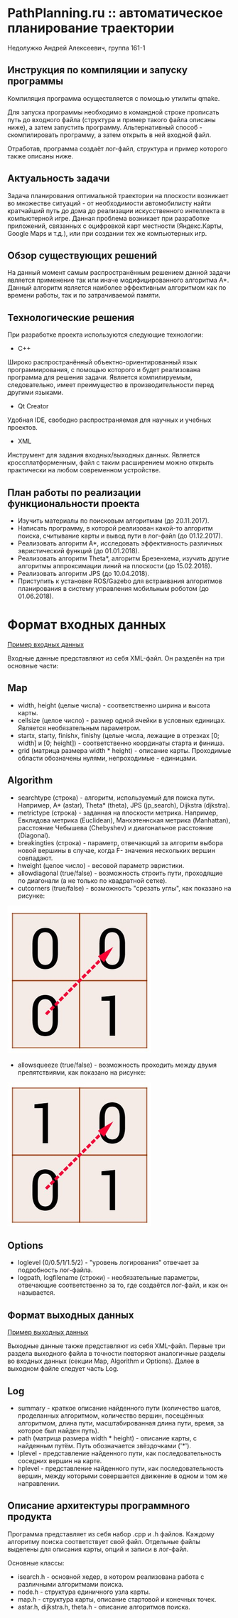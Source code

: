 # PathPlanning.ru :: автоматическое планирование траектории
Недолужко Андрей Алексеевич, группа 161-1

## Инструкция по компиляции и запуску программы

Компиляция программа осуществляется с помощью утилиты qmake. 

Для запуска программы необходимо в командной строке прописать путь до входного файла (структура и пример такого файла описаны ниже), а затем запустить программу. Альтернативный способ - скомпилировать программу, а затем открыть в ней входной файл.

Отработав, программа создаёт лог-файл, структура и пример которого также описаны ниже.

## Актуальность задачи
Задача планирования оптимальной траектории на плоскости возникает во множестве ситуаций - от необходимости автомобилисту найти кратчайший путь до дома до реализации искусственного интеллекта в компьютерной игре. Данная проблема возникает при разработке приложений, связанных с оцифровкой карт местности (Яндекс.Карты, Google Maps и т.д.), или при создании тех же компьютерных игр. 

## Обзор существующих решений
На данный момент самым распространённым решением данной задачи является применение так или иначе модифицированного алгоритма А*. Данный алгоритм является наиболее эффективным алгоритмом как по времени работы, так и по затрачиваемой памяти. 

## Технологические решения
При разработке проекта используются следующие технологии:

- C++ 

Широко распространённый объектно-ориентированный язык программирования, с помощью которого и будет реализована программа для решения задачи. Является компилируемым, следовательно, имеет преимущество в производительности перед другими языками.
- Qt Creator

Удобная IDE, свободно распространяемая для научных и учебных проектов.
- XML

Инструмент для задания входных/выходных данных. Является кроссплатформенным, файл с таким расширением можно открыть практически на любом современном устройстве. 

## План работы по реализации функциональности проекта 
- Изучить материалы по поисковым алгоритмам (до 20.11.2017).
- Написать программу, в которой реализован какой-то алгоритм поиска, считывание карты и вывод пути в лог-файл (до 01.12.2017). 
- Реализовать алгоритм A*, исследовать эффективность различных эвристический функций (до 01.01.2018).
- Реализовать алгоритм Theta*, алгоритм Брезенхема, изучить другие алгоритмы аппроксимации линий на плоскости (до 15.02.2018).
- Реализовать алгоритм JPS (до 10.04.2018).
- Приступить к установке ROS/Gazebo для встраивания алгоритмов планирования в систему управления мобильным роботом (до 01.06.2018).

# Формат входных данных
[Пример входных данных](https://drive.google.com/file/d/1rrogXVwU7x2C3rYJlBxp9RT1zQ4GW7p0/view?usp=sharing)

Входные данные представляют из себя XML-файл. Он разделён на три основные части:

## Map

- width, height (целые числа) - соответственно ширина и высота карты.
- cellsize (целое число) - размер одной ячейки в условных единицах. Является необязательным параметром.
- startx, starty, finishx, finishy (целые числа, лежащие в отрезках [0; width] и [0; height]) - соответственно координаты старта и финиша.
- grid (матрица размера width * height) - описание карты. Проходимые области обозначены нулями, непроходимые - единицами.

## Algorithm

- searchtype (строка) - алгоритм, используемый для поиска пути. Например, A* (astar), Theta* (theta), JPS (jp_search), Dijkstra (djkstra).
- metrictype (строка) - заданная на плоскости метрика. Например, Евклидова метрика (Euclidean), Манхэтеннская метрика (Manhattan), расстояние Чебышева (Chebyshev) и диагональное расстояние (Diagonal).
- breakingties (строка) - параметр, отвечающий за алгоритм выбора новой вершины в случае, когда F- значения нескольких вершин совпадают.
- hweight (целое число) - весовой параметр эвристики.
- allowdiagonal (true/false) - возможность строить пути, проходящие по диагонали (а не только по квадратной сетке).
- cutcorners (true/false) - возможность "срезать углы", как показано на рисунке:

![Alt text](/images/corner.jpg)

- allowsqueeze (true/false) - возможность проходить между двумя препятствиями, как показано на рисунке:

![Alt text](/images/squeze.jpg)

## Options

- loglevel (0/0.5/1/1.5/2) - "уровень логирования" отвечает за подробность лог-файла.
- logpath, logfilename (строки) - необязательные параметры, отвечающие соответственно за то, где создаётся лог-файл, и как он называется.

## Формат выходных данных
[Пример выходных данных](https://drive.google.com/file/d/1qmQSBKhjzPsREo1HtBrBVpinmlO7b4Fg/view?usp=sharing)

Выходные данные также представляют из себя XML-файл. Первые три раздела выходного файла в точности повторяют аналогичные разделы во входных данных (секции Map, Algorithm и Options). Далее в выходном файле следует часть Log.

## Log
- summary - краткое описание найденного пути (количество шагов, проделанных алгоритмом, количество вершин, посещённых алгоритмом, длина пути, масштабированная длина пути, время, за которое был найден путь).
- path (матрица размера width * height) - описание карты, с найденным путём. Путь обозначается звёздочками ('*').
- lplevel - представление найденного пути, как последовательность соседних вершин на карте.
- hplevel - представление найденного пути, как последовательность вершин, между которыми совершается движение в одном и том же направлении.

## Описание архитектуры программного продукта

Программа представляет из себя набор .cpp и .h файлов. Каждому алгоритму поиска соответствует свой файл. Отдельные файлы выделены для описания карты, опций и записи в лог-файл.

Основные классы:
- isearch.h - основной хедер, в котором реализована работа с различными алгоритмами поиска.
- node.h - структура единичного узла карты.
- map.h - структура карты, описание стартовой и конечных точек.
- astar.h, dijkstra.h, theta.h - описание алгоритмов поиска. 
